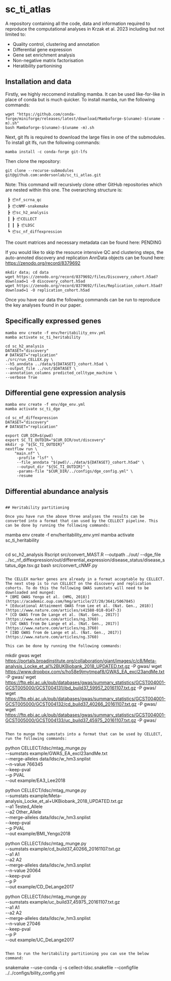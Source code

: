 # sc_ti_atlas

A repository containing all the code, data and information required to reproduce the computational analyses in Krzak et al. 2023 including but not limited to:

* Quality control, clustering and annotation
* Differential gene expression
* Gene set enrichment analysis
* Non-negative matrix factorisation
* Heratibility partionining

## Installation and data

Firstly, we highly reccomend installing mamba. It can be used like-for-like in place of conda but is much quicker. To install mamba, run the following commands:

```
wget "https://github.com/conda-forge/miniforge/releases/latest/download/Mambaforge-$(uname)-$(uname -m).sh"
bash Mambaforge-$(uname)-$(uname -m).sh
```

Next, git lfs is required to download the large files in one of the submodules. To install git lfs, run the following commands:
```
mamba install -c conda-forge git-lfs
```
Then clone the repository:

```
git clone --recurse-submodules git@github.com:andersonlab/sc_ti_atlas.git
```

Note: This command will recursively clone other GitHub repositories which are nested within this one. The overarching structure is:
```
 ┣ 📦nf_scrna_qc
 ┣ 📦cNMF-snakemake
 ┣ 📦sc_h2_analysis
 ┃ ┣ 📦CELLECT
 ┃ ┃ ┣ 📦LDSC
 ┗ 📦sc_nf_diffexpression
```
The count matrices and necessary metadata can be found here:
PENDING

If you would like to skip the resource intensive QC and clustering steps, the auto-annoted discovery and replication AnnData objects can be found here:
https://zenodo.org/record/8379692 

```
mkdir data; cd data
wget https://zenodo.org/record/8379692/files/Discovery_cohort.h5ad?download=1 -O discovery_cohort.h5ad
wget https://zenodo.org/record/8379692/files/Replication_cohort.h5ad?download=1 -O replication_cohort.h5ad
```

Once you have our data the following commands can be run to reproduce the key analyses found in our paper.

## Specifically expressed genes

```
mamba env create -f env/heritability_env.yml
mamba activate sc_ti_heritability
```

```
cd sc_h2_analysis
DATASET="discovery"
# DATASET="replication"
./src/run_CELLEX.py \
--h5_anndata ../data/${DATASET}_cohort.h5ad \
--output_file ../out/$DATASET \
--annotation_columns predicted_celltype_machine \
--verbose True
```

## Differential gene expression analysis

```
mamba env create -f env/dge_env.yml
mamba activate sc_ti_dge
```

```
cd sc_nf_diffexpression
DATASET="discovery"
# DATASET="replication"

export CUR_DIR=$(pwd)
export SC_TI_OUTDIR="$CUR_DIR/out/discovery"
mkdir -p "${SC_TI_OUTDIR}"
nextflow run \
    "main.nf" \
     -profile "lsf" \
     --file_anndata "$(pwd)/../data/${DATASET}_cohort.h5ad" \
     --output_dir "${SC_TI_OUTDIR}" \
     -params-file "$CUR_DIR/../configs/dge_config.yml" \
     -resume

```

## Differential abundance analysis

```

## Heritability partitioning

Once you have run the above three analyses the results can be converted into a format that can used by the CELLECT pipeline. This can be done by running the following commands:
```
mamba env create -f env/heritability_env.yml
mamba activate sc_ti_heritability
```

```
cd sc_h2_analysis
Rscript src/convert_MAST.R --outpath ../out/ --dge_file ../sc_nf_diffexpression/out/differential_expression/disease_status/disease_status_dge.tsv.gz
bash src/convert_cNMF.py

```

The CELLEX marker genes are already in a format acceptable by CELLECT. The next step is to run CELLECT on the discovery and replication cohorts. To do this the following GWAS sumstats will need to be downloaded and munged:
* [BMI GWAS Yengo et al. (HMG, 2018)](https://academic.oup.com/hmg/article/27/20/3641/5067845)
* [Educational Attainment GWAS from Lee et al. (Nat. Gen., 2018)](https://www.nature.com/articles/s41588-018-0147-3)
* [CD GWAS from De Lange et al. (Nat. Gen., 2017)](https://www.nature.com/articles/ng.3760)
* [UC GWAS from De Lange et al. (Nat. Gen., 2017)](https://www.nature.com/articles/ng.3760)
* [IBD GWAS from de Lange et al. (Nat. Gen., 2017)](https://www.nature.com/articles/ng.3760)

This can be done by running the following commands:
```
mkdir gwas
wget https://portals.broadinstitute.org/collaboration/giant/images/c/c8/Meta-analysis_Locke_et_al%2BUKBiobank_2018_UPDATED.txt.gz -P gwas/
wget https://www.dropbox.com/s/ho58e9jmytmpaf8/GWAS_EA_excl23andMe.txt -P gwas/
wget https://ftp.ebi.ac.uk/pub/databases/gwas/summary_statistics/GCST004001-GCST005000/GCST004131/ibd_build37_59957_20161107.txt.gz -P gwas/
wget https://ftp.ebi.ac.uk/pub/databases/gwas/summary_statistics/GCST004001-GCST005000/GCST004132/cd_build37_40266_20161107.txt.gz -P gwas/
wget https://ftp.ebi.ac.uk/pub/databases/gwas/summary_statistics/GCST004001-GCST005000/GCST004133/uc_build37_45975_20161107.txt.gz -P gwas/
```

Then to munge the sumstats into a format that can be used by CELLECT, run the following commands:
```

python CELLECT/ldsc/mtag_munge.py \
--sumstats example/GWAS_EA_excl23andMe.txt \
--merge-alleles data/ldsc/w_hm3.snplist \
--n-value 766345 \
--keep-pval \
--p PVAL \
--out example/EA3_Lee2018


python CELLECT/ldsc/mtag_munge.py \
--sumstats example/Meta-analysis_Locke_et_al+UKBiobank_2018_UPDATED.txt.gz \
--a1 Tested_Allele \
--a2 Other_Allele \
--merge-alleles data/ldsc/w_hm3.snplist \
--keep-pval \
--p PVAL \
--out example/BMI_Yengo2018


python CELLECT/ldsc/mtag_munge.py \
--sumstats example/cd_build37_40266_20161107.txt.gz \
--a1 A1 \
--a2 A2 \
--merge-alleles data/ldsc/w_hm3.snplist \
--n-value 20064 \
--keep-pval \
--p P \
--out example/CD_DeLange2017

python CELLECT/ldsc/mtag_munge.py \
--sumstats example/uc_build37_45975_20161107.txt.gz \
--a1 A1 \
--a2 A2 \
--merge-alleles data/ldsc/w_hm3.snplist \
--n-value 27046 \
--keep-pval \
--p P \
--out example/UC_DeLange2017
```

Then to run the heritability partitioning you can use the below command:
```
snakemake --use-conda -j -s cellect-ldsc.snakefile --configfile ../../configs/bility_config.yml
```
